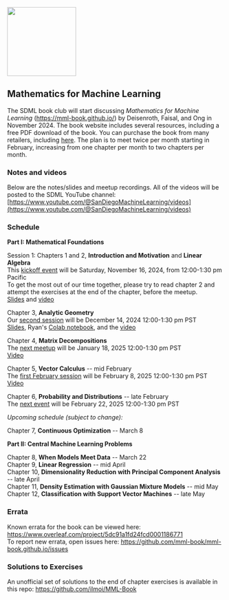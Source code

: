 <img src="https://github.com/SanDiegoMachineLearning/bookclub/blob/master/images/mml-book-cover.jpg?raw=true" width="160">

## Mathematics for Machine Learning

The SDML book club will start discussing *Mathematics for Machine Learning* (https://mml-book.github.io/)
by Deisenroth, Faisal, and Ong in November 2024.
The book website includes several resources, including a free PDF download of the book.
You can purchase the book from many retailers, including [here](https://www.amazon.com/Mathematics-Machine-Learning-Peter-Deisenroth/dp/110845514X/ref=sr_1_1).
The plan is to meet twice per month starting in February, increasing from one chapter per month to two chapters per month.

### Notes and videos
Below are the notes/slides and meetup recordings.
All of the videos will be posted to the SDML YouTube channel:  [https://www.youtube.com/@SanDiegoMachineLearning/videos](https://www.youtube.com/@SanDiegoMachineLearning/videos)

### Schedule

**Part I: Mathematical Foundations**

Session 1:  Chapters 1 and 2, **Introduction and Motivation** and **Linear Algebra** \
This [kickoff event](https://www.meetup.com/san-diego-machine-learning/events/304168890/) will be Saturday, November 16, 2024, from 12:00-1:30 pm Pacific \
To get the most out of our time together, please try to read chapter 2 and attempt the exercises at the end of the chapter, before the meetup. \
[Slides](./mml/Chapter%202%20Linear%20Algebra.pdf) and [video](https://youtu.be/Cob_1B9TIlA)

Chapter 3, **Analytic Geometry** \
Our [second session](https://www.meetup.com/san-diego-machine-learning/events/304593509/) will be December 14, 2024 12:00-1:30 pm PST \
[Slides](./mml/Chapter%203_Analytic%20Geometry.pdf), Ryan's [Colab notebook](https://colab.research.google.com/drive/1dvVnFHvQwfp_N4HvDqazKgwx2lKUHPnI),
and the [video](https://youtu.be/kzTHVYkkAck)

Chapter 4, **Matrix Decompositions** \
The [next meetup](https://www.meetup.com/san-diego-machine-learning/events/305021996/) will be January 18, 2025 12:00-1:30 pm PST \
[Video](https://youtu.be/CyAlgBXZd2Y)

Chapter 5, **Vector Calculus** -- mid February \
The [first February session](https://www.meetup.com/san-diego-machine-learning/events/305829701/) will be February 8, 2025 12:00-1:30 pm PST \
[Video](https://youtu.be/KHzqR5HqrrQ)

Chapter 6, **Probability and Distributions** -- late February \
The [next event](https://www.meetup.com/san-diego-machine-learning/events/306070198/) will be February 22, 2025 12:00-1:30 pm PST

*Upcoming schedule (subject to change):*

Chapter 7, **Continuous Optimization** -- March 8

**Part II: Central Machine Learning Problems**

Chapter 8, **When Models Meet Data** -- March 22 \
Chapter 9, **Linear Regression** -- mid April \
Chapter 10, **Dimensionality Reduction with Principal Component Analysis** -- late April \
Chapter 11, **Density Estimation with Gaussian Mixture Models** -- mid May \
Chapter 12, **Classification with Support Vector Machines** -- late May 


### Errata
Known errata for the book can be viewed here:  https://www.overleaf.com/project/5dc91a1fd24fcd0001186771 \
To report new errata, open issues here:  https://github.com/mml-book/mml-book.github.io/issues

### Solutions to Exercises
An unofficial set of solutions to the end of chapter exercises is available in this repo: https://github.com/ilmoi/MML-Book

<br>
<br>
